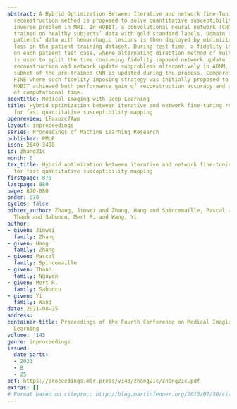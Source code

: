 ```yaml
---
abstract: A Hybrid Optimization Between Iterative and network fine-Tuning (HOBIT)
  reconstruction method is proposed to solve quantitative susceptibility mapping (QSM)
  inverse problem in MRI. In HOBIT, a convolutional neural network (CNN) is first
  trained on healthy subjects’ data with gold standard labels. Domain adaptation to
  patients’ data with hemorrhagic lesions is then deployed by minimizing fidelity
  loss on the patient training dataset. During test time, a fidelity loss is imposed
  on each patient test case, where alternating direction method of multiplier (ADMM)
  is used to split the time consuming fidelity imposed network update into iterative
  reconstruction and network update subproblems alternatively in ADMM, and only a
  subnet of the pre-trained CNN is updated during the process. Compared to the method
  FINE where such fidelity imposing strategy was initially proposed to solve QSM,
  HOBIT achieved both performance gain of reconstruction accuracy and vast reduction
  of computational time.
booktitle: Medical Imaging with Deep Learning
title: Hybrid optimization between iterative and network fine-tuning reconstructions
  for fast quantitative susceptibility mapping
openreview: LFaxozc7Awm
layout: inproceedings
series: Proceedings of Machine Learning Research
publisher: PMLR
issn: 2640-3498
id: zhang21c
month: 0
tex_title: Hybrid optimization between iterative and network fine-tuning reconstructions
  for fast quantitative susceptibility mapping
firstpage: 870
lastpage: 880
page: 870-880
order: 870
cycles: false
bibtex_author: Zhang, Jinwei and Zhang, Hang and Spincemaille, Pascal and Nguyen,
  Thanh and Sabuncu, Mert R. and Wang, Yi
author:
- given: Jinwei
  family: Zhang
- given: Hang
  family: Zhang
- given: Pascal
  family: Spincemaille
- given: Thanh
  family: Nguyen
- given: Mert R.
  family: Sabuncu
- given: Yi
  family: Wang
date: 2021-08-25
address:
container-title: Proceedings of the Fourth Conference on Medical Imaging with Deep
  Learning
volume: '143'
genre: inproceedings
issued:
  date-parts:
  - 2021
  - 8
  - 25
pdf: https://proceedings.mlr.press/v143/zhang21c/zhang21c.pdf
extras: []
# Format based on citeproc: http://blog.martinfenner.org/2013/07/30/citeproc-yaml-for-bibliographies/
---
```

